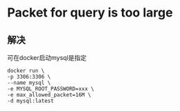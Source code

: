 # Packet for query is too large



## 解决
可在docker启动mysql是指定
```shell
docker run \
-p 3306:3306 \
--name mysql \
-e MYSQL_ROOT_PASSWORD=xxx \
-e max_allowed_packet=16M \
-d mysql:latest
```




<comment/>